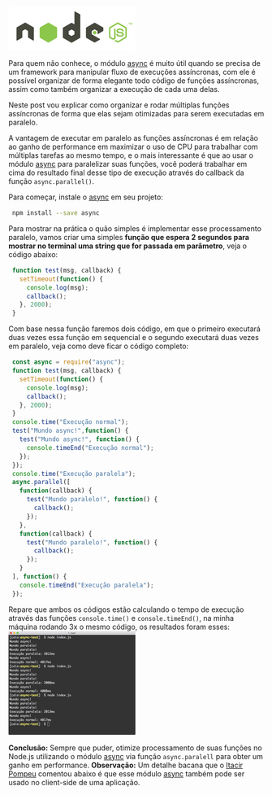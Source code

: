 ![Funções paralelas usando async](/images/nodejs-logo.jpg "Funções paralelas usando async")

Para quem não conhece, o módulo [async](https://github.com/caolan/async "Github do async") é muito útil quando se precisa de um framework para manipular fluxo de execuções assíncronas, com ele é possível organizar de forma elegante todo código de funções assíncronas, assim como também organizar a execução de cada uma delas.

Neste post vou explicar como organizar e rodar múltiplas funções assíncronas de forma que elas sejam otimizadas para serem executadas em paralelo.

A vantagem de executar em paralelo as funções assíncronas é em relação ao ganho de performance em maximizar o uso de CPU para trabalhar com múltiplas tarefas ao mesmo tempo, e o mais interessante é que ao usar o módulo [async](https://github.com/caolan/async "Github do async") para paralelizar suas funções, você poderá trabalhar em cima do resultado final desse tipo de execução através do callback da função `async.parallel()`.

Para começar, instale o [async](https://github.com/caolan/async "Github do async") em seu projeto:
``` bash
 npm install --save async
``` 

Para mostrar na prática o quão simples é implementar esse processamento paralelo, vamos criar uma simples **função que espera 2 segundos para mostrar no terminal uma string que for passada em parâmetro**, veja o código abaixo:
``` javascript
 function test(msg, callback) {
   setTimeout(function() {
     console.log(msg);
     callback();
   }, 2000);
 }
``` 

Com base nessa função faremos dois código, em que o primeiro executará duas vezes essa função em sequencial e o segundo executará duas vezes em paralelo, veja como deve ficar o código completo:
``` javascript
 const async = require("async");
 function test(msg, callback) {
   setTimeout(function() {
     console.log(msg);
     callback();
   }, 2000);
 }
 console.time("Execução normal");
 test("Mundo async!",function() {
   test("Mundo async!", function() {
     console.timeEnd("Execução normal");
   });
 });
 console.time("Execução paralela");
 async.parallel([
   function(callback) {
     test("Mundo paralelo!", function() {
       callback();
     });
   },
   function(callback) {
     test("Mundo paralelo!", function() {
       callback();
     });
   }
 ], function() {
   console.timeEnd("Execução paralela");
 });
``` 

Repare que ambos os códigos estão calculando o tempo de execução através das funções `console.time()` e `console.timeEnd()`, na minha máquina rodando 3x o mesmo código, os resultados foram esses:
[![Resultado do benchmark: async vs parallel](/images/async-vs-parallel-small.png)](/images/async-vs-parallel.png "Resultado do benchmark: async vs parallel")

[](/images/async-vs-parallel.png "Resultado do benchmark: async vs parallel")

**Conclusão:** Sempre que puder, otimize processamento de suas funções no Node.js utilizando o módulo [async](https://github.com/caolan/async "Github do async") via função `async.paralell` para obter um ganho em performance.
**Observação:** Um detalhe bacana que o [Itacir Pompeu](https://disqus.com/by/ItacirPompeu/) comentou abaixo é que esse módulo [async](https://github.com/caolan/async "Github do async") também pode ser usado no client-side de uma aplicação.